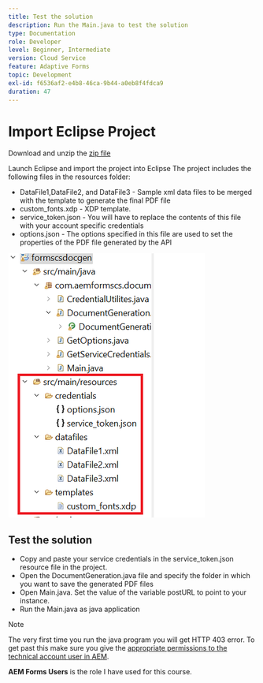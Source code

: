 ```yaml
---
title: Test the solution
description: Run the Main.java to test the solution
type: Documentation
role: Developer
level: Beginner, Intermediate
version: Cloud Service
feature: Adaptive Forms
topic: Development
exl-id: f6536af2-e4b8-46ca-9b44-a0eb8f4fdca9
duration: 47
---
```

# Import Eclipse Project

Download and unzip the [zip file](./assets/aem-forms-cs-doc-gen.zip)

Launch Eclipse and import the project into Eclipse
The project includes the following files in the resources folder:

* DataFile1,DataFile2, and DataFile3 - Sample xml data files to be merged with the template to generate the final PDF file
* custom_fonts.xdp - XDP template.
* service_token.json - You will have to replace the contents of this file with your account specific credentials
* options.json - The options specified in this file are used to set the properties of the PDF file generated by the API

![resources-file](./assets/resource-files.png)

## Test the solution

* Copy and paste your service credentials in the service_token.json resource file in the project. 
* Open the DocumentGeneration.java file and specify the folder in which you want to save the generated PDF files
* Open Main.java. Set the value of the variable postURL to point to your instance.
* Run the Main.java as java application

>[!NOTE]
> The very first time you run the java program you will get HTTP 403 error. To get past this make sure you give the [appropriate permissions to the technical account user in AEM](https://experienceleague.adobe.com/docs/experience-manager-learn/getting-started-with-aem-headless/authentication/service-credentials.html?lang=en#configure-access-in-aem).

**AEM Forms Users** is the role I have used for this course.
